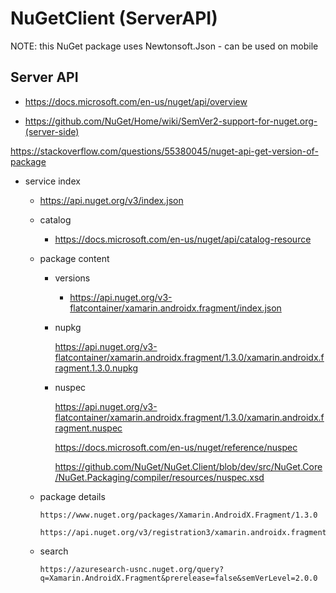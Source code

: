 ﻿# NuGetClient (ServerAPI)

NOTE: this NuGet package uses Newtonsoft.Json - can be used on mobile

## Server API

* https://docs.microsoft.com/en-us/nuget/api/overview

* https://github.com/NuGet/Home/wiki/SemVer2-support-for-nuget.org-(server-side)

https://stackoverflow.com/questions/55380045/nuget-api-get-version-of-package

* service index

    *   https://api.nuget.org/v3/index.json

    *   catalog

        *   https://docs.microsoft.com/en-us/nuget/api/catalog-resource

    *   package content

        *   versions

            *   https://api.nuget.org/v3-flatcontainer/xamarin.androidx.fragment/index.json

        *   nupkg

            https://api.nuget.org/v3-flatcontainer/xamarin.androidx.fragment/1.3.0/xamarin.androidx.fragment.1.3.0.nupkg

        *   nuspec

            https://api.nuget.org/v3-flatcontainer/xamarin.androidx.fragment/1.3.0/xamarin.androidx.fragment.nuspec

            https://docs.microsoft.com/en-us/nuget/reference/nuspec

            https://github.com/NuGet/NuGet.Client/blob/dev/src/NuGet.Core/NuGet.Packaging/compiler/resources/nuspec.xsd

    *   package details

            https://www.nuget.org/packages/Xamarin.AndroidX.Fragment/1.3.0

            https://api.nuget.org/v3/registration3/xamarin.androidx.fragment/index.json

    *   search

            https://azuresearch-usnc.nuget.org/query?q=Xamarin.AndroidX.Fragment&prerelease=false&semVerLevel=2.0.0    